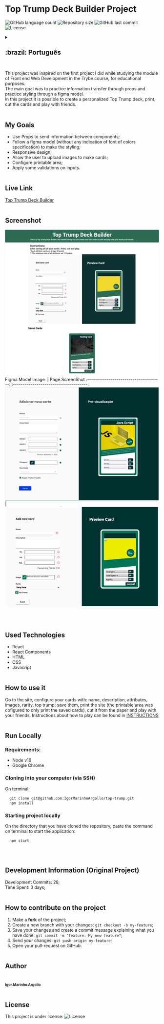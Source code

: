 # Top Trump Deck Builder Project

<p>
  <img alt="GitHub language count" src="https://img.shields.io/github/languages/count/igormarinhoargollo/top-trump?color=%2304D361">

  <img alt="Repository size" src="https://img.shields.io/github/repo-size/igormarinhoargollo/top-trump">
  
  <img alt="GitHub last commit" src="https://img.shields.io/github/last-commit/igormarinhoargollo/top-trump">
    
  <img alt="License" src="https://img.shields.io/badge/license-MIT-brightgreen">
  
<details>
  <summary><h2>:brazil: Português</h2></summary>
  Esse projeto foi inspirado no primeiro projeto que fiz no módulo de Desenvolvimento Web FrontEnd no curso da Trybe, para fins educacionais.<br> O seu objetivo primário foi praticar transferência de informações por Props e praticar a estilização baseada em um modelo Figma.<br>
  Nesse projeto é possível se criar um baralho do tipo Top Trump personalizado, imprimir, recortar as cartas e jogar com os amigos.<br><br>
  
  ## Objetivos
  * Usar Props para enviar informações entre componentes;
  * Seguir um modelo Figma (sem especificação exata de fontes, tamanhos e cores) para fazer a estilização;
  * Design responsivo;
  * Permitir ao usuário realizar o upload de imagens para a geração de cartas;
  * Realizar configuração e área de impressão;
  * Aplicar algumas validações nos campos de input.<br><br>

  ## Live Link
  <a href="http://top-trump-deckbuilder.netlify.app" target="_blank">Criador de Decks SuperTrunfo</a><br><br>
  
  ## Screenshot
  ![ScreenShot](./src/images/fullPage.png)
  <br>
  Imagem do modelo Figma:                 |         ScreenShot da página
  :--------------------------------------:|:--------------------------------------:
  ![ScreenShot](./src/images/req.png)     |  ![ScreenShot](./src/images/topTrump.png)
  
  <br><br>
  ## Tecnologias usadas
  * React
  * React Components 
  * HTML
  * CSS
  * Javacript<br><br>
  
  ## Como usar
  Acesse o site, configure as suas cartas com: nome, descrição, atributos, imagens, raridade e trunfoo, salve-as imprima o site ( a área de impressão foi configurada para imprimir apenas as cartas), corte as cartas e jogue com os amigos. Instruções do jogo podem ser encontradas em: <a href="https://www.wikihow.com/Play-Top-Trumps" target="_blank">INSTRUÇÕES</a><br><br>
      
  ## Rodar Localmente
  ### Requisitos:
   * Node v16
   * Google Chrome
    
  ### Clonar no seu computador (via SSH)
  No terminal:
  
    git clone git@github.com:IgorMarinhoArgollo/top-trump.git
    npm install
  

  ### Iniciando o projeto localmente
  No diretório em que o repositório foi clonado, cole o seguinte comando no terminal para iniciar a aplicação localmente:
   
      npm start
 <br><br>  
 ## Informações de Desenvolvimento (Projeto Original)
  Commits de Desenvolvimento: 28; <br>
  Tempo Gasto: 3 dias;<br><br>
  
  ## Como contribuir no projeto
  1. Faça um **fork** do projeto;
  2. Crie uma nova branch com as suas alterações: `git checkout -b my-feature`;
  3. Salve as alterações e crie uma mensagem de commit contando o que você fez: `git commit -m "feature: My new feature"`;
  4. Envie as suas alterações: `git push origin my-feature`;
  5. Abra o seu pull-request na página do GitHub.<br><br>

##  Autor
<a href="https://www.linkedin.com/in/igormarinhoargollo/">
 <img style="border-radius:300px;" src="https://avatars.githubusercontent.com/u/85767736?s=96&v=4" width="100px;" alt=""/>
 <br />
 <sub><b>Igor Marinho Argollo</b></sub></a> <a href="https://www.linkedin.com/in/igormarinhoargollo/"></a>
 <br><br>

  ## Licença
  Esse projeto está sob a licença:
  <img alt="License" src="https://img.shields.io/badge/license-MIT-brightgreen"><br><br>
</details>

##  

This project was inspired on the first project I did while studying the module of Front end Web Development in the Trybe course, for educational purposes.<br> The main goal was to practice information transfer through props and practice styling through a figma model.<br> In this project it is possible to create a personalized Top Trump deck, print, cut the cards and play with friends.<br><br>

## My Goals
 * Use Props to send information between components;
 * Follow a figma model (without any indication of font of colors specification) to make the styling;
 * Responsive design;
 * Allow the user to upload images to make cards;
 * Configure printable area;
 * Apply some validations on inputs.<br><br>


## Live Link
<a href="http://top-trump-deckbuilder.netlify.app" target="_blank">Top Trump Deck Builder</a><br><br>
  
## Screenshot
![ScreenShot](./src/images/fullPage.png)
<br>
Figma Model Image:                      |           Page ScreenShot
:--------------------------------------:|:--------------------------------------:
![ScreenShot](./src/images/req.png)     |  ![ScreenShot](./src/images/topTrump.png)
  
<br><br>

## Used Technologies
  * React
  * React Components 
  * HTML
  * CSS
  * Javacript<br><br>

## How to use it
  Go to the site, configure your cards with: name, description, attributes, images, rarity, top trump; save them, print the site (the printable area was cofigured to only print the saved cards), cut it from the paper and play with your friends. Instructions about how to play can be found in <a href="https://www.wikihow.com/Play-Top-Trumps" target="_blank">INSTRUCTIONS</a><br><br>
        
## Run Locally
  ### Requirements:
   * Node v16
   * Google Chrome
    
  ### Cloning into your computer (via SSH)
  On terminal:

      git clone git@github.com:IgorMarinhoArgollo/top-trump.git
      npm install

  ### Starting project locally
  On the directory that you have cloned the repository, paste the command on terminal to start the application:

      npm start

<br><br>    
## Development Information (Original Project)
  Development Commits: 28; <br>
  Time Spent: 3 days; <br><br>
  
  ## How to contribute on the project
  1. Make a **fork** of the project;
  2. Create a new branch with your changes: `git checkout -b my-feature`;
  3. Save your changes and create a commit message explaining what you have done: `git commit -m "feature: My new feature"`;
  4. Send your changes: `git push origin my-feature`;
  5. Open your pull-request on GitHub.<br><br>

##  Author
<a href="https://www.linkedin.com/in/igormarinhoargollo/">
 <img style="border-radius:300px;" src="https://avatars.githubusercontent.com/u/85767736?s=96&v=4" width="100px;" alt=""/>
 <br />
 <sub><b>Igor Marinho Argollo</b></sub></a> <a href="https://www.linkedin.com/in/igormarinhoargollo/"></a>
 <br><br>
  
## License
  This project is under license:
  <img alt="License" src="https://img.shields.io/badge/license-MIT-brightgreen"><br><br>
